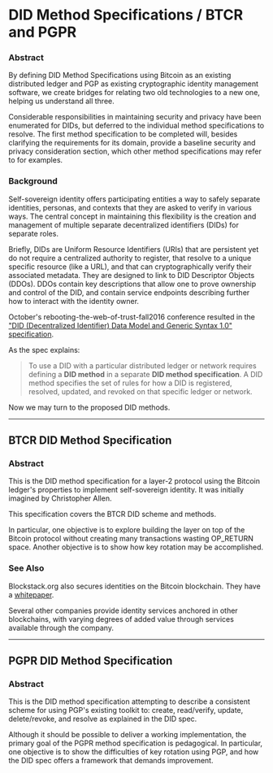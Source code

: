# DID Method Specifications / BTCR and PGPR

### Abstract

By defining DID Method Specifications using Bitcoin as an existing
distributed ledger and PGP as existing cryptographic identity
management software, we create bridges for relating two old
technologies to a new one, helping us understand all three.

Considerable responsibilities in maintaining security and privacy have
been enumerated for DIDs, but deferred to the individual method
specifications to resolve.  The first method specification to be
completed will, besides clarifying the requirements for its domain,
provide a baseline security and privacy consideration section, which
other method specifications may refer to for examples.

### Background

Self-sovereign identity offers participating entities a way to safely
separate identities, personas, and contexts that they are asked to
verify in various ways.  The central concept in maintaining this
flexibility is the creation and management of multiple separate
decentralized identifiers (DIDs) for separate roles.

Briefly, DIDs are Uniform Resource Identifiers (URIs) that are
persistent yet do not require a centralized authority to register,
that resolve to a unique specific resource (like a URL), and that can
cryptographically verify their associated metadata.  They are designed
to link to DID Descriptor Objects (DDOs).  DDOs contain key
descriptions that allow one to prove ownership and control of the DID,
and contain service endpoints describing further how to interact with
the identity owner.

October's rebooting-the-web-of-trust-fall2016 conference resulted in
the ["DID (Decentralized Identifier) Data Model and Generic Syntax
1.0"
specification](https://github.com/WebOfTrustInfo/rebooting-the-web-of-trust-fall2016/blob/master/draft-documents/did-implementer-draft-10.md).

As the spec explains:

> To use a DID with a particular distributed ledger or network
> requires defining a **DID method** in a separate **DID method
> specification**.  A DID method specifies the set of rules for how a
> DID is registered, resolved, updated, and revoked on that specific
> ledger or network.

Now we may turn to the proposed DID methods.

----

## BTCR DID Method Specification

### Abstract

This is the DID method specification for a layer-2 protocol using
the Bitcoin ledger's properties to implement self-sovereign
identity.  It was initially imagined by Christopher Allen.

This specification covers the BTCR DID scheme and methods.

In particular, one objective is to explore building the layer on top
of the Bitcoin protocol without creating many transactions wasting
OP_RETURN space.  Another objective is to show how key rotation may be
accomplished.

### See Also

Blockstack.org also secures identities on the Bitcoin blockchain.  They have a [whitepaper](https://blockstack.org/papers).

Several other companies provide identity services anchored in other
blockchains, with varying degrees of added value through services
available through the company.

----

## PGPR DID Method Specification

### Abstract

This is the DID method specification attempting to describe a
consistent scheme for using PGP's existing toolkit to: create,
read/verify, update, delete/revoke, and resolve as explained in the
DID spec.

Although it should be possible to deliver a working implementation,
the primary goal of the PGPR method specification is pedagogical.  In
particular, one objective is to show the difficulties of key rotation
using PGP, and how the DID spec offers a framework that demands
improvement.
